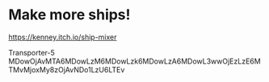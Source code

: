 # Make more ships!
https://kenney.itch.io/ship-mixer

Transporter-5
MDowOjAvMTA6MDowLzM6MDowLzk6MDowLzA6MDowL3wwOjEzLzE6MTMvMjoxMy8zOjAvNDo1LzU6LTEv